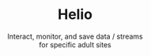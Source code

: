 <meta property="og:site_name" content="Helio">
<meta property="og:title" content="Helio: Python Web interactions" />
<meta property="og:description" content="Fast, easy, and reliable CLI/UI" />
<meta property="og:keywords" content="Python, stream, ffmpeg, download, record, video, chaturbate, adult, cmd2, stripchat, curl_cffi, screenshots, jpgs, images">

<p align="center"><b><h1 align="center">Helio</h1></b></p>

<p align="center">Interact, monitor, and save data / streams<br/>for specific adult sites</p>

